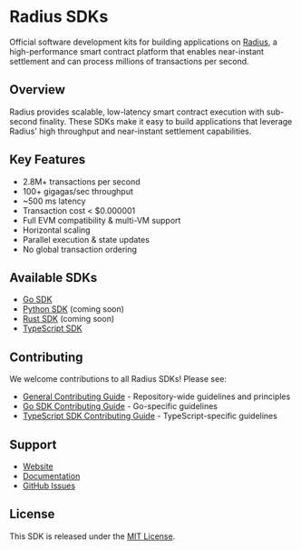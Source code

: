 # Radius SDKs

Official software development kits for building applications on [Radius](https://radiustech.xyz/), a high-performance
smart contract platform that enables near-instant settlement and can process millions of transactions per second.

## Overview

Radius provides scalable, low-latency smart contract execution with sub-second finality. These SDKs make it easy to
build applications that leverage Radius' high throughput and near-instant settlement capabilities.

## Key Features

- 2.8M+ transactions per second
- 100+ gigagas/sec throughput
- ~500 ms latency
- Transaction cost < $0.000001
- Full EVM compatibility & multi-VM support
- Horizontal scaling
- Parallel execution & state updates
- No global transaction ordering

## Available SDKs

- [Go SDK](go/README.md)
- [Python SDK](python/README.md) (coming soon)
- [Rust SDK](rust/README.md) (coming soon)
- [TypeScript SDK](typescript/README.md)

## Contributing

We welcome contributions to all Radius SDKs! Please see:

- [General Contributing Guide](CONTRIBUTING.md) - Repository-wide guidelines and principles
- [Go SDK Contributing Guide](go/CONTRIBUTING.md) - Go-specific guidelines
- [TypeScript SDK Contributing Guide](typescript/CONTRIBUTING.md) - TypeScript-specific guidelines

## Support

- [Website](https://radiustech.xyz/)
- [Documentation](https://docs.radiustech.xyz/)
- [GitHub Issues](https://github.com/radiustechsystems/sdk/issues)

## License

This SDK is released under the [MIT License](LICENSE).
